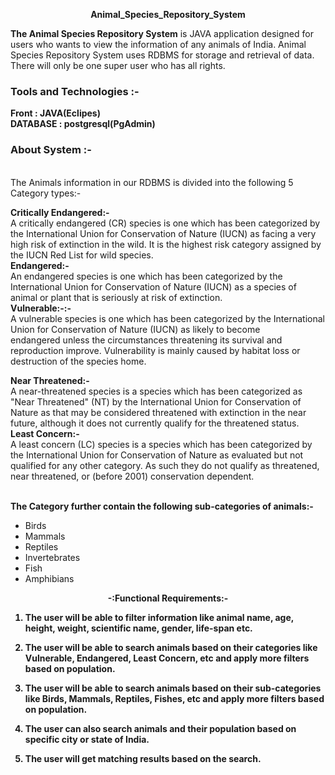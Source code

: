 <p align="center" size=5>
	<B>Animal_Species_Repository_System</b>
<p align="center">
	
**The Animal Species Repository System** is JAVA application designed for users who wants to view the information of any animals of India. Animal Species Repository System uses RDBMS for storage and retrieval of data. There will only be one super user who has all rights.

### Tools and Technologies :-
**Front     :  JAVA(Eclipes)**<br>
**DATABASE    :  postgresql(PgAdmin)**
<br>
### About System :-
<br>
The Animals information in our RDBMS is divided into the following 5 Category types:-

**Critically Endangered:-**<br>
A critically endangered (CR) species is one which has been categorized by the International Union for Conservation of Nature (IUCN) as facing a very high risk of extinction in the wild. It is the highest risk category assigned by the IUCN Red List for wild species.
<br>
**Endangered:-**<br>
An endangered species is one which has been categorized by the International Union for Conservation of Nature (IUCN) as a species of animal or plant that is seriously at risk of extinction.
<br>
**Vulnerable:-:-**<br>
A vulnerable species is one which has been categorized by the International Union for Conservation of Nature (IUCN) as likely to become endangered unless the circumstances threatening its survival and reproduction improve. Vulnerability is mainly caused by habitat loss or destruction of the species home.<br>

**Near Threatened:-**<br>
A near-threatened species is a species which has been categorized as "Near Threatened" (NT) by the International Union for Conservation of Nature as that may be considered threatened with extinction in the near future, although it does not currently qualify for the threatened status.<br>
**Least Concern:-**<Br>
A least concern (LC) species is a species which has been categorized by the International Union for Conservation of Nature as evaluated but not qualified for any other category. As such they do not qualify as threatened, near threatened, or (before 2001) conservation dependent.<br><br>
	
**The Category further contain the following sub-categories of animals:-**
* Birds
* Mammals
* Reptiles
* Invertebrates
* Fish
* Amphibians

<p align="center"><b>-:Functional Requirements:-</p>

1. The user will be able to filter information like animal name, age, height, weight, scientific name, gender, life-span etc.

2. The user will be able to search animals based on their categories like Vulnerable, Endangered, Least Concern, etc and apply more filters based on population.

3. The user will be able to search animals based on their sub-categories like Birds, Mammals, Reptiles, Fishes, etc and apply more filters based on population.

4. The user can also search animals and their population based on specific city or state of India.

5. The user will get matching results based on the search.




